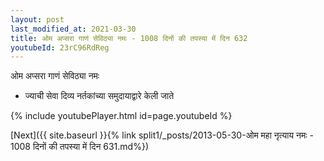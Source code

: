 ```yaml
---
layout: post
last_modified_at: 2021-03-30
title: ओम अप्सरा गाणं सेविठ्या नमः - 1008 दिनों की तपस्या में दिन 632
youtubeId: 23rC96RdReg
---
```

 
 
 ओम अप्सरा गाणं सेविठ्या नमः  
 
 -  ज्याची सेवा दिव्य नर्तकांच्या समुदायाद्वारे केली जाते 
 
  
 
  
 
 
 
 
 
 


{% include youtubePlayer.html id=page.youtubeId %}
 
[Next]({{ site.baseurl }}{% link  split1/_posts/2013-05-30-ओम महा नृत्याय नमः - 1008 दिनों की तपस्या में दिन 631.md%})
 

